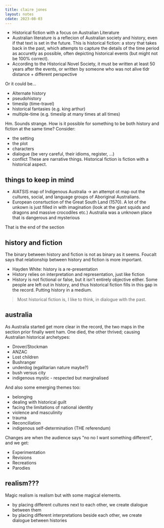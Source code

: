 ```yaml
---
title: claire jones
layout: notes
cdate: 2023-08-03
---
```


* Historical fiction with a focus on Australian Literature
* Australian literature is a reflecion of Australian society and history, even if that text is set in the future. This is historical fiction: a story that takes back in the past, which attempts to capture the details of the time period as accuretly as possible, often depicting historical events (but might not be 100% correct).
* According to the Historical Novel Society, it must be written at least 50 years after the events, or written by someone who was not alive tldr distance + different perspective

Or it could be...
* Alternate history
* pseudohistory
* timeslip (time-travel)
* historical fantasies (e.g. king arthur)
* multiple-time (e.g. timeslip at many times at all times)

Hm. Sounds strange. How is it possible for something to be both history and fiction at the same time? Consider:
* the setting
* the plot
* characters
* dialogue (be very careful, their idioms, register, ...)
* conflict
These are narrative things. Historical fiction is fiction with a historical aspect.

## things to keep in mind
* AIATSIS map of Indigenous Australia → an attempt ot map out the cultures, social, and language groups of Aboriginal Australians.
* European consrtuction of the Great South Land (1570). A lot of the unkown is just filled in with imagination (look at the giant squids and dragons and massive crocodiles etc.) Australia was a unknown place that is dangerous and mysterious

That is the end of the section

## history and fiction

The binary between history and fiction is not as binary as it seems. Foucalt says that relationship between history and fiction is more important.
* Hayden White: history is a re-presentation
* History relies on interpretation and representation, just like fiction
* History is not fictional or false,  but it isn't entirely objective either.
Some people are left out in history, and thus historical fiction fills in this gap in the record. Putting history in a medium.

> Most historical fiction is, I like to think, in dialogue with the past.

## australia

As Australia started get more clear in the record, the two maps in the section prior finally went ham. One died, the other thrived; causing Australian historical archetypes:
* Drover/Stockman
* ANZAC
* Lost children
* Bushranger
* underdog (egalitarian nature maybe?)
* bush versus city
* indigenous mystic - respected but marginalised

And also some emerging themes too:
* belonging
* dealing with historical guilt
* facing the limitations of national identity
* violence and masculinity
* trauma
* Reconciliation
* indigenous self-determination (THE referendum)

Changes are when the audience says "no no I want something different", and we get:
* Experimentation
* Revisions
* Recreations
* Parodies

## realism???

Magic realism is realism but with some magical elements.

* by placing different cultures next to each other, we create dialogue between them
* by placing different interpretations beside each other, we create dialogue between histories
